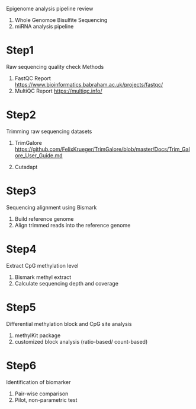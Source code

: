Epigenome analysis pipeline review

1) Whole Genomoe Bisulfite Sequencing
2) miRNA analysis pipeline

# Step1
Raw sequencing quality check
Methods
1) FastQC Report
   https://www.bioinformatics.babraham.ac.uk/projects/fastqc/
2) MultiQC Report
   https://multiqc.info/

# Step2
Trimming raw sequencing datasets
1) TrimGalore
   https://github.com/FelixKrueger/TrimGalore/blob/master/Docs/Trim_Galore_User_Guide.md
   
2) Cutadapt

# Step3
Sequencing alignment using Bismark
1) Build reference genome
2) Align trimmed reads into the reference genome

# Step4
Extract CpG methylation level
1) Bismark methyl extract
2) Calculate sequencing depth and coverage

# Step5
Differential methylation block and CpG site analysis
1) methylKit package
2) customized block analysis (ratio-based/ count-based)

# Step6
Identification of biomarker
1) Pair-wise comparison
2) Pilot, non-parametric test
